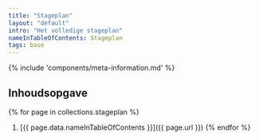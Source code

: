 ```yaml
---
title: "Stageplan"
layout: "default"
intro: "Het volledige stageplan"
nameInTableOfContents: Stageplan
tags: base
---
```


<section class="meta-information">

  {% include 'components/meta-information.md' %}

</section>

## Inhoudsopgave
{% for page in collections.stageplan %}
  1. [{{ page.data.nameInTableOfContents }}]({{ page.url }})
{% endfor %}
